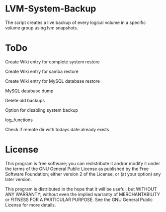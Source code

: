 LVM-System-Backup
=================

The script creates a live backup of every logical volume in a specific volume group using lvm snapshots.

ToDo
=================
Create Wiki entry for complete system restore

Create Wiki entry for samba restore

Create Wiki entry for MySQL database restore

MySQL database dump

Delete old backups

Option for disabling system backup

log_functions

Check if remote dir with todays date already exists

License
=================

This program is free software; you can redistribute it and/or modify it under the terms of the GNU General Public License as published by the Free Software Foundation; either version 2 of the License, or (at your option) any later version.

This program is distributed in the hope that it will be useful, but WITHOUT ANY WARRANTY; without even the implied warranty of MERCHANTABILITY or FITNESS FOR A PARTICULAR PURPOSE.  See the GNU General Public License for more details.
